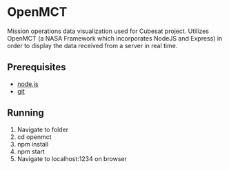 # OpenMCT

Mission operations data visualization used for Cubesat project. Utilizes OpenMCT (a NASA Framework which incorporates NodeJS and Express) in order to display the data received from a server in real time.

## Prerequisites 

- [node.js](https://nodejs.org/en/)
- [git](https://git-scm.com/)


## Running 

1. Navigate to folder
2. cd openmct
3. npm install 
4. npm start 
5. Navigate to localhost:1234 on browser
